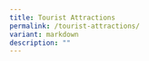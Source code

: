 ```yaml
---
title: Tourist Attractions
permalink: /tourist-attractions/
variant: markdown
description: ""
---
```

